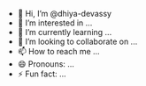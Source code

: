 - 👋 Hi, I’m @dhiya-devassy
- 👀 I’m interested in ...
- 🌱 I’m currently learning ...
- 💞️ I’m looking to collaborate on ...
- 📫 How to reach me ...
- 😄 Pronouns: ...
- ⚡ Fun fact: ...

<!---
dhiya-devassy/dhiya-devassy is a ✨ special ✨ repository because its `README.md` (this file) appears on your GitHub profile.
You can click the Preview link to take a look at your changes.
--->
